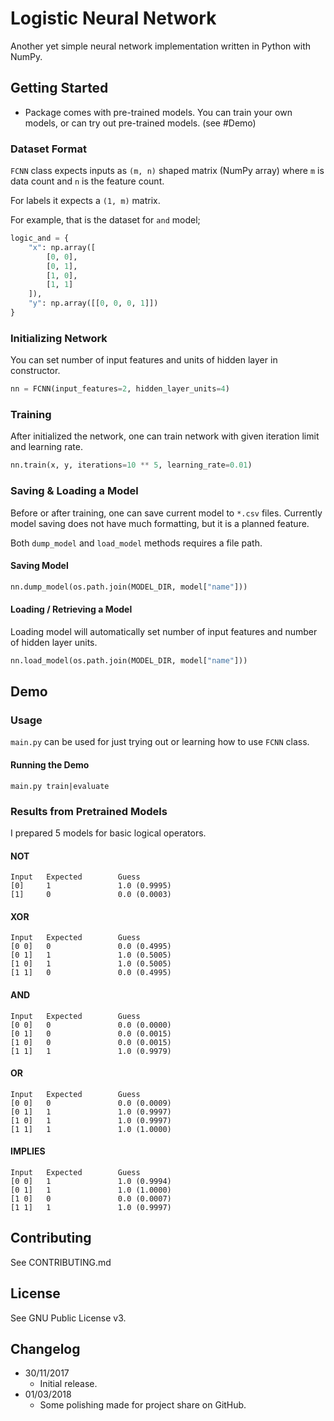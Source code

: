 # Logistic Neural Network
Another yet simple neural network implementation written in Python with NumPy.

## Getting Started
 * Package comes with pre-trained models. You can train your own models, or can try out pre-trained models. (see #Demo)

### Dataset Format
`FCNN` class expects inputs as `(m, n)` shaped matrix (NumPy array) where `m` is data count and `n` is the feature count.

For labels it expects a `(1, m)` matrix.

For example, that is the dataset for `and` model;
```python
logic_and = {
    "x": np.array([
        [0, 0],
        [0, 1],
        [1, 0],
        [1, 1]
    ]),
    "y": np.array([[0, 0, 0, 1]])
}
```

### Initializing Network
You can set number of input features and units of hidden layer in constructor.
```python
nn = FCNN(input_features=2, hidden_layer_units=4)
```

### Training
After initialized the network, one can train network with given iteration limit and learning rate.
```python
nn.train(x, y, iterations=10 ** 5, learning_rate=0.01)
```

### Saving & Loading a Model
Before or after training, one can save current model to `*.csv` files. Currently model saving does not have much formatting, but it is a planned feature.

Both `dump_model` and `load_model` methods requires a file path.
#### Saving Model
```python
nn.dump_model(os.path.join(MODEL_DIR, model["name"]))
```
#### Loading / Retrieving a Model
Loading model will automatically set number of input features and number of hidden layer units.
```python
nn.load_model(os.path.join(MODEL_DIR, model["name"]))
```
 
## Demo

### Usage
`main.py` can be used for just trying out or learning how to use `FCNN` class.

#### Running the Demo

```
main.py train|evaluate
```

### Results from Pretrained Models
I prepared 5 models for basic logical operators.

#### NOT
```
Input   Expected        Guess
[0]     1               1.0 (0.9995)
[1]     0               0.0 (0.0003)
```
#### XOR
```
Input   Expected        Guess
[0 0]   0               0.0 (0.4995)
[0 1]   1               1.0 (0.5005)
[1 0]   1               1.0 (0.5005)
[1 1]   0               0.0 (0.4995)
```
#### AND
```
Input   Expected        Guess
[0 0]   0               0.0 (0.0000)
[0 1]   0               0.0 (0.0015)
[1 0]   0               0.0 (0.0015)
[1 1]   1               1.0 (0.9979)
```
#### OR
```
Input   Expected        Guess
[0 0]   0               0.0 (0.0009)
[0 1]   1               1.0 (0.9997)
[1 0]   1               1.0 (0.9997)
[1 1]   1               1.0 (1.0000)
```
#### IMPLIES
```
Input   Expected        Guess
[0 0]   1               1.0 (0.9994)
[0 1]   1               1.0 (1.0000)
[1 0]   0               0.0 (0.0007)
[1 1]   1               1.0 (0.9997)
```

## Contributing
See CONTRIBUTING.md

## License
See GNU Public License v3.

## Changelog

 * 30/11/2017
    * Initial release.
 * 01/03/2018
    * Some polishing made for project share on GitHub.